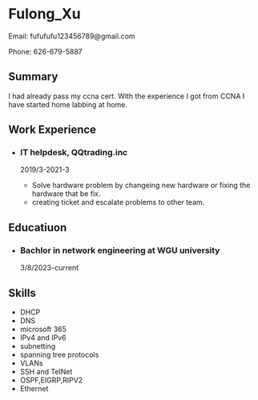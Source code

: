  <body>
   <h1>Fulong_Xu</h1>
  <p>Email: fufufufu123456789@gmail.com</p>
  <p>Phone: 626-679-5887</p>

  <h2>Summary</h2>
  <p>I had already pass my ccna cert. With the experience I got from CCNA I have started home labbing at home.</p>

  <h2>Work Experience</h2>
  <ul>
   <li>
    <h3>IT helpdesk, QQtrading.inc</h3>
    <p>2019/3-2021-3</p>
    <ul>
     <li>Solve hardware problem by changeing new hardware or fixing the hardware that be fix.</li>
     <li>creating ticket and escalate problems to other team.</li>
    </ul>
  </li>
 </ul>

 <h2>Educatiuon</h2>
 <ul>
  <li>
   <h3>Bachlor in network engineering at WGU university</h3>
   <p>3/8/2023-current</p>
  </li>
 </ul>

 <h2>Skills</h2>
 <ul>
  <li>DHCP</li>
  <li>DNS</li>
  <li>microsoft 365</li>
  <li>IPv4 and IPv6</li>
  <li>subnetting</li>
  <li>spanning tree protocols</li>
  <li>VLANs</li>
  <li>SSH and TelNet</li>
  <li>OSPF,EIGRP,RIPV2</li>
  <li>Ethernet</li>
 </ul>
</body>
